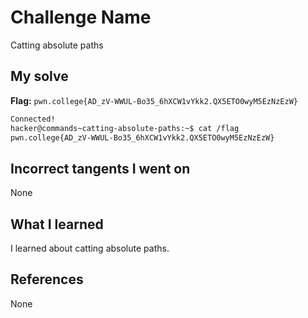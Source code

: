 # Challenge Name
Catting absolute paths

## My solve
**Flag:** `pwn.college{AD_zV-WWUL-Bo35_6hXCW1vYkk2.QX5ETO0wyM5EzNzEzW}`

```bash
Connected!
hacker@commands~catting-absolute-paths:~$ cat /flag
pwn.college{AD_zV-WWUL-Bo35_6hXCW1vYkk2.QX5ETO0wyM5EzNzEzW}
```

## Incorrect tangents I went on
None

## What I learned
I learned about catting absolute paths.

## References 
None

